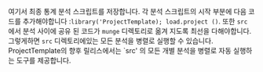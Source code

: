 여기서 최종 통계 분석 스크립트를 저장합니다. 각 분석 스크립트의 시작 부분에 다음 코드를 추가해야합니다 :`library('ProjectTemplate); load.project ()`. 또한 `src` 에서 분석 사이에 공유 된 코드가 `munge` 디렉토리로 옮겨 지도록 최선을 다해야합니다. 그렇게하면 `src` 디렉토리에있는 모든 분석을 병렬로 실행할 수 있습니다. ProjectTemplate의 향후 릴리스에서는 `src' 의 모든 개별 분석을 병렬로 자동 실행하는 도구를 제공합니다.
